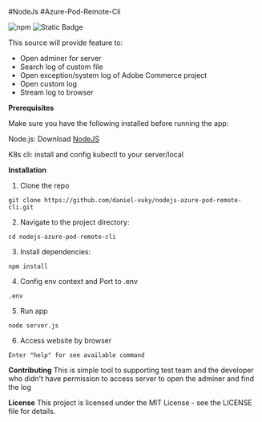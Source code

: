 #NodeJs
#Azure-Pod-Remote-Cli

![npm](https://img.shields.io/npm/v/node) ![Static Badge](https://img.shields.io/badge/NodeJS-black)

This source will provide feature to:
- Open adminer for server
- Search log of custom file
- Open exception/system log of Adobe Commerce project
- Open custom log
- Stream log to browser

**Prerequisites**

Make sure you have the following installed before running the app:

Node.js: Download <a href="https://nodejs.org/en">NodeJS</a>

K8s cli: install and config kubectl to your server/local

**Installation**

1. Clone the repo

```
git clone https://github.com/daniel-vuky/nodejs-azure-pod-remote-cli.git
```

2. Navigate to the project directory:

```
cd nodejs-azure-pod-remote-cli
```

3. Install dependencies:

```
npm install
```

4. Config env context and Port to .env

```
.env
```
5. Run app

```
node server.js
```

6. Access website by browser

```
Enter "help" for see available command
```

**Contributing**
This is simple tool to supporting test team and the developer who didn't have permission to access server to open the adminer and find the log

**License**
This project is licensed under the MIT License - see the LICENSE file for details.
